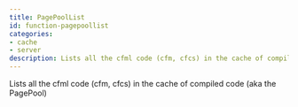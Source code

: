 ```yaml
---
title: PagePoolList
id: function-pagepoollist
categories:
- cache
- server
description: Lists all the cfml code (cfm, cfcs) in the cache of compiled code (aka the PagePool)
---
```


Lists all the cfml code (cfm, cfcs) in the cache of compiled code (aka the PagePool)
